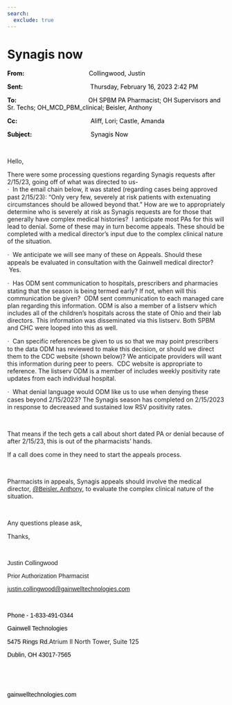 ```yaml
---
search:
  exclude: true
---
```


# Synagis now

<div class="WordSection1">

**<span style="color:black">From:<span style="mso-tab-count:1">                                            
</span></span>**<span style="color:black">Collingwood, Justin</span>

**<span style="color:black">Sent:<span style="mso-tab-count:1">                                              
</span></span>**<span style="color:black">Thursday, February 16, 2023
2:42 PM</span>

**<span style="color:black">To:<span style="mso-tab-count:1">                                                 
</span></span>**<span style="color:black">OH SPBM PA Pharmacist; OH
Supervisors and Sr. Techs; OH\_MCD\_PBM\_clinical; Beisler,
Anthony</span>

**<span style="color:black">Cc:<span style="mso-tab-count:1">                                                  
</span></span>**<span style="color:black">Aliff, Lori; Castle,
Amanda</span>

**<span style="color:black">Subject:<span style="mso-tab-count:1">                                        
</span></span>**<span style="color:black">Synagis Now </span>

 

Hello,

There were some processing questions regarding Synagis requests after
2/15/23, going off of what was directed to us-  
<span style="font-family:Symbol">·</span>  In the email chain below, it
was stated (regarding cases being approved past 2/15/23): “Only very
few, severely at risk patients with extenuating circumstances should be
allowed beyond that.” How are we to appropriately determine who is
severely at risk as Synagis requests are for those that generally have
complex medical histories?  I anticipate most PAs for this will lead to
denial. Some of these may in turn become appeals. These should be
completed with a medical director’s input due to the complex clinical
nature of the situation.

<span style="font-family:Symbol">·</span>  We anticipate we will see
many of these on Appeals. Should these appeals be evaluated in
consultation with the Gainwell medical director?  Yes.

<span style="font-family:Symbol">·</span>  Has ODM sent communication to
hospitals, prescribers and pharmacies stating that the season is being
termed early? If not, when will this communication be given?  ODM sent
communication to each managed care plan regarding this information. ODM
is also a member of a listserv which includes all of the children’s
hospitals across the state of Ohio and their lab directors. This
information was disseminated via this listserv. Both SPBM and CHC were
looped into this as well.

<span style="font-family:Symbol">·</span>  Can specific references be
given to us so that we may point prescribers to the data ODM has
reviewed to make this decision, or should we direct them to the CDC
website (shown below)? We anticipate providers will want this
information during peer to peers.  CDC website is appropriate to
reference. The listserv ODM is a member of includes weekly positivity
rate updates from each individual hospital.

<span style="font-family:Symbol">·</span>  What denial language would
ODM like us to use when denying these cases beyond 2/15/2023? The
Synagis season has completed on 2/15/2023 in response to decreased and
sustained low RSV positivity rates. 

 

That means if the tech gets a call about short dated PA or denial
because of after 2/15/23, this is out of the pharmacists’ hands.

If a call does come in they need to start the appeals process.

 

Pharmacists in appeals, Synagis appeals should involve the medical
director, [<span style="font-family:
&quot;Calibri&quot;,sans-serif;text-decoration:none;text-underline:none">@Beisler,
Anthony</span>](mailto:anthony.beisler@gainwelltechnologies.com), to
evaluate the complex clinical nature of the situation.

 

Any questions please ask,

Thanks,

 

<span style="font-family:&quot;Arial&quot;,sans-serif">Justin
Collingwood</span>

<span style="font-family:&quot;Arial&quot;,sans-serif">Prior
Authorization Pharmacist</span>

<span style="font-family:&quot;Arial&quot;,sans-serif"><justin.collingwood@gainwelltechnologies.com></span>

<span style="font-family:&quot;Arial&quot;,sans-serif"></span>

 

<span style="font-family:&quot;Arial&quot;,sans-serif;color:black;
background:#FAF9F8">Phone -
1-833-491-0344</span><span style="font-family:&quot;Arial&quot;,sans-serif;
background:#FAF9F8"></span>

<span style="font-family:&quot;Arial&quot;,sans-serif;color:black;
background:#FAF9F8">Gainwell
Technologies</span><span style="font-family:&quot;Arial&quot;,sans-serif;
background:#FAF9F8"></span>

<span style="font-family:&quot;Arial&quot;,sans-serif;color:black;
background:#FAF9F8">5475 Rings Rd.</span>Atrium II North Tower, Suite
125<span style="font-family:&quot;Arial&quot;,sans-serif;background:#FAF9F8"></span>

<span style="font-family:&quot;Arial&quot;,sans-serif;color:black;
background:#FAF9F8">Dublin, OH
43017-7565</span><span style="font-family:&quot;Arial&quot;,sans-serif;
background:#FAF9F8"></span>

<span style="font-family:&quot;Arial&quot;,sans-serif;background:#FAF9F8"></span>

 

 <span style="font-family:&quot;Arial&quot;,sans-serif;
color:black;background:#FAF9F8"><span class="image"></span></span><span style="font-family:&quot;Arial&quot;,sans-serif;
background:#FAF9F8"></span>

<span style="font-family:&quot;Arial&quot;,sans-serif;color:black;
background:#FAF9F8">gainwelltechnologies.com</span><span style="font-family:
&quot;Arial&quot;,sans-serif;background:#FAF9F8"></span>

<span style="font-family:&quot;Arial&quot;,sans-serif;background:#FAF9F8"></span>

 

 

</div>
